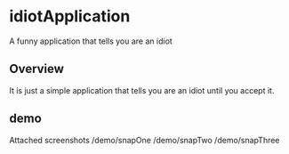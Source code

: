 # idiotApplication
A funny application that tells you are an idiot
## Overview
It is just a simple application that tells you are an idiot until you accept it.
## demo
Attached screenshots
/demo/snapOne
/demo/snapTwo
/demo/snapThree

